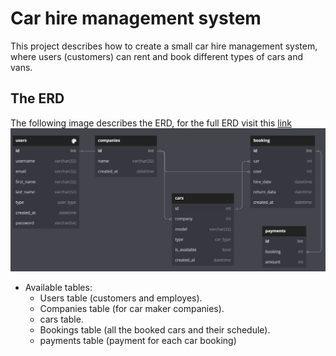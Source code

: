 # Car hire management system

This project describes how to create a small car hire management system, where users (customers) can rent and book different types of cars and vans.

## The ERD

The following image describes the ERD, for the full ERD visit this [link](https://dbdiagram.io/d/648c48f302bd1c4a5e999b44)
![the erd of the system](./erd.png)

- Available tables:
  - Users table (customers and employes).
  - Companies table (for car maker companies).
  - cars table.
  - Bookings table (all the booked cars and their schedule).
  - payments table (payment for each car booking)
